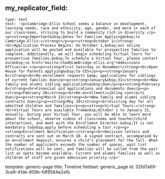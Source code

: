 my_replicator_field:
  -
    type: text
    text: '<p>Cambridge-Ellis School seeks a balance in development, learning needs, race and ethnicity, age, gender, and more in each of our classrooms, striving to build a community rich in diversity.</p><p><strong>Important&nbsp;Dates for Families Applying&nbsp;to Cambridge-Ellis:</strong></p><p><strong>October 1</strong><br>Application Process Begins: On October 1,&nbsp;our online application will be posted and available for prospective families to complete. Additionally, we will begin scheduling Virtual Tours for prospective families.&nbsp;To schedule a Virtual Tour, please contact our&nbsp;<a href="mailto:chad@cambridge-ellis.org">Admissions Office</a>.</p><p><strong>First Saturday in November</strong><br>Open House for Parents applying&nbsp;to CES</p><p><strong>January 8</strong><br>Re-enrollment requests &amp; applications for siblings of current families due</p><p><strong>January&nbsp;31</strong><br>New family and alumni sibling applications&nbsp;due</p><p><strong>February 8</strong><br>Financial aid applications and documents due</p><p><strong>February 28</strong><br>Re-enrollment/sibling contracts due</p><p><strong>March 23</strong><br>New family and alumni sibling contracts due</p><p><strong>May 28</strong><br>Visiting day for all admitted children and families</p><p><strong>Virtual Tours:</strong><br>Virtual Tours are available from&nbsp;October 1 to January 31, annually. During your Virtual Tour, you will be able to learn more about the school, observe videos of classrooms and teacher/child interactions, and meet with the Enrollment Director.&nbsp;It is not mandatory to&nbsp;apply before scheduling a tour.</p><p><strong>Enrollment Notification:</strong><br>Decision letters and contracts are sent out on March 10. A signed contract, accompanied by an enrollment deposit, ensures a child’s placement for the fall. When the number of applicants exceeds the number of spaces, wait list notifications will be sent, and families will be called from the wait list as spots become available. Current and alumni families as well as children of staff are given admission priority.</p>'
template: generic-page
title: Timeline
fieldset: generic_page
id: 32fd7a69-3ce9-41de-959b-fdf8584e2a1b
